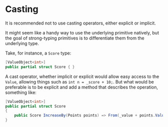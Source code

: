 # Casting

It is recommended not to use casting operators, either explicit or implicit.

It might seem like a handy way to use the underlying primitive natively, but the goal of strong-typing primitives is to differentiate them from the underlying type.

Take, for instance, a `Score` type:

```c#
[ValueObject<int>]
public partial struct Score { }
```

A cast operator, whether implicit or explicit would allow easy access to the `Value`, allowing things such as
`int n = _score + 10;`. But what would be preferable is to be explicit and add a method that describes the operation, 
something like:

```c#
[ValueObject<int>]
public partial struct Score 
{ 
    public Score IncreaseBy(Points points) => From(_value + points.Value);
}
```
